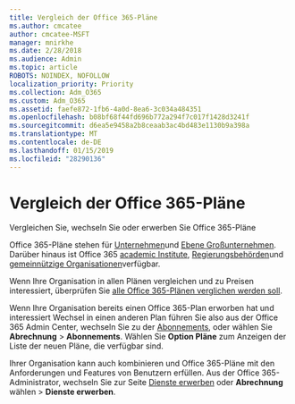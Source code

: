 ```yaml
---
title: Vergleich der Office 365-Pläne
ms.author: cmcatee
author: cmcatee-MSFT
manager: mnirkhe
ms.date: 2/28/2018
ms.audience: Admin
ms.topic: article
ROBOTS: NOINDEX, NOFOLLOW
localization_priority: Priority
ms.collection: Adm_O365
ms.custom: Adm_O365
ms.assetid: faefe872-1fb6-4a0d-8ea6-3c034a484351
ms.openlocfilehash: b08bf68f44fd696b772a294f7c017f1428d3241f
ms.sourcegitcommit: d6ea5e9458a2b8ceaab3ac4bd483e1130b9a398a
ms.translationtype: MT
ms.contentlocale: de-DE
ms.lasthandoff: 01/15/2019
ms.locfileid: "28290136"
---
```

# <a name="compare-office-365-plans"></a>Vergleich der Office 365-Pläne

Vergleichen Sie, wechseln Sie oder erwerben Sie Office 365-Pläne
  
Office 365-Pläne stehen für [Unternehmen](https://products.office.com/en-us/compare-all-microsoft-office-products?tab=2)und [Ebene Großunternehmen](https://products.office.com/en-us/business/compare-more-office-365-for-business-plans). Darüber hinaus ist Office 365 [academic Institute](https://products.office.com/en-us/academic/compare-office-365-education-plans), [Regierungsbehörden](https://products.office.com/en-us/government/compare-office-365-government-plans)und [gemeinnützige Organisationen](https://products.office.com/en-us/nonprofit/office-365-nonprofit-plans-and-pricing?tab=1)verfügbar.
  
Wenn Ihre Organisation in allen Plänen vergleichen und zu Preisen interessiert, überprüfen Sie [alle Office 365-Plänen verglichen werden soll](https://products.office.com/en-us/business/compare-more-office-365-for-business-plans).
  
Wenn Ihre Organisation bereits einen Office 365-Plan erworben hat und interessiert Wechsel in einen anderen Plan führen Sie also aus der Office 365 Admin Center, wechseln Sie zu der [Abonnements](https://go.microsoft.com/fwlink/p/?linkid=842054), oder wählen Sie **Abrechnung** \> **Abonnements**. Wählen Sie **Option Pläne** zum Anzeigen der Liste der neuen Pläne, die verfügbar sind. 
  
Ihrer Organisation kann auch kombinieren und Office 365-Pläne mit den Anforderungen und Features von Benutzern erfüllen. Aus der Office 365-Administrator, wechseln Sie zur Seite [Dienste erwerben](https://go.microsoft.com/fwlink/p/?linkid=868433) oder **Abrechnung** wählen \> **Dienste erwerben**.
  

